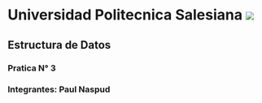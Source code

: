 # Universidad Politecnica Salesiana ![](https://avac.ups.edu.ec/presencial62/pluginfile.php/371336/mod_resource/content/1/ups-icc.png)
## Estructura de Datos
### Pratica N° 3
### Integrantes: Paul Naspud
